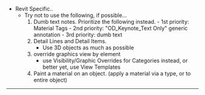  - Revit Specific..
	 - Try not to use the following, if possible...
		 1. Dumb text notes. Prioritize the following instead.
				 - 1st priority: Material Tags
				 - 2nd priority: "OD_Keynote_Text Only" generic annotation
				 - 3rd priority: dumb text
		 2. Detail Lines and Detail Items. 
			 - Use 3D objects as much as possible
		 3. override graphics view by element
			 - use Visibility/Graphic Overrides for Categories instead, or better yet, use View Templates
		 4. Paint a material on an object. (apply a material via a type, or to entire object)




----------




<!--stackedit_data:
eyJoaXN0b3J5IjpbNTY0Nzc4OTUzXX0=
-->